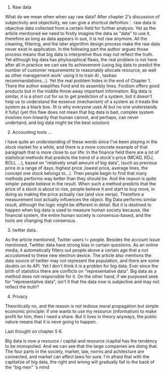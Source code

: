 1. Raw data

What do we mean when when say raw data? After chapter 2's discussion of subjectivity and objectivity, we can give a shortcut definition： raw data is objective data collected from a certain field for further analysis. Yet as the article mentioned we need to firstly imagine the data as "data" to use it, therefore as long as data appears in sue, it is not raw anymore. All the cleaning, filtering, and the later algorithm design process make the raw data never exist in application.
In the following part the author argues those process means that big data is interpretive thus may not reflect the truth. Yet although big data has phylosophical flaws, the real problem is not here: after all in practice we can see its achievement (using big data to predict the number of customer requirements to reasonably allocate resource, as well as other management work' using it to train AI , taobao recommandations...). Yet the real problem hides in the end of Chapter 1. There the author exeplifies Ford and its assembly lines. Fordism offers good products but in the middle throw away important information. Big data is similar, it is a short cut for us to get prediction of a system, but it doesn't help us to understand the essence (mechanism) of a system as it treats the system as a black box. (It is why everyone uses AI but no one understands it fully)
(yet this flaw does not mean that big data is bad, complex system involves non-linearity that human cannot, and perhaps, can never undertand, and big data might be the best solution)



2. Accounting tools ...

I have quite an understanding of these words since I've been playing in the stock market for a while, and there is a more concrete example of that paragraph that is more close to our life:
In the finance field there are a lot of statistical methods that predicts the trend of a stock's price (MCAD, KDJ, BOLL ...), based on "relatively small amount of big data", (such as previous price in a range of days, highest price ,lowest price, average lines, the concept one stock belongs to...). Then people begin to find that many methods performs way better than they should be. And the reason is quite simple: people believe in the result. When such a method predicts that the price of a stock is about to rise, people believe it and start to buy more, in doing so making the price actually rise (and vice versa). Therefore a measurement tool actually influences the object. Big Data performs similar result, although the logic might be different in detail. But it is destined to happen when big data is used to measure human society because, like financial system, the entire human society is consensus-based, and the tools are changing that consensus.



3. twitter data..

As the article mentioned, Twitter users != people. Besides the account issue mentioned, Twittter data have strong bias in certain questions. As an online media, it automatically filters out people above a certain age that a not accustomed to these new electron device. 
The article also mentions the data source of twitter may not represent the population, and there are some doubts on its API. Yet I don't think it is a problen for big data. Ever since the birth of statistics there are conflicts on "representative data". Big data as a method does not responsible for it. On the other hand, if we purposed seek for "representative data", isn't it that the data now is subjective and may not reflect the truth?




4. Privacy

Theoritically no, and the reason is not tedious moral propagation but simple economic principle: if one wants to use my resource (information) to make profit for him, then I need a share. But it lives in theory anyways, the public nature means that it is neve going to happen.



Last thought on chapter 5 6.

BIg data is now a resource / capital and resource /capital has the tendency to be monopolied. And we can see that the large companies are doing that. The four parts in the society, market, law, norms and achitecture are connected, and market can affect laws for sure. I'm afraid that with the capitalize of big data, the right and wrong will gradually fall to the back of the "big men" 's mind 


